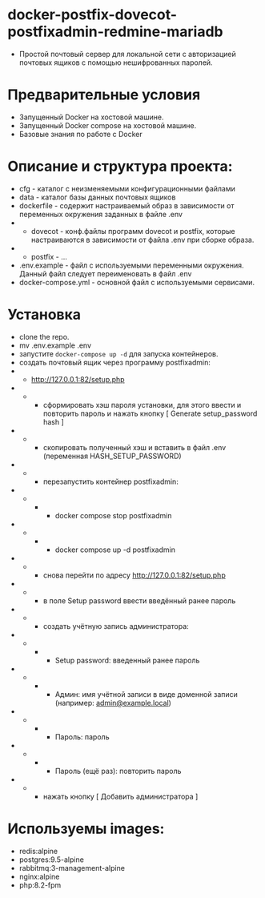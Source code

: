# docker-postfix-dovecot-postfixadmin-redmine-mariadb
+ Простой почтовый сервер для локальной сети с авторизацией почтовых ящиков с помощью нешифрованных паролей.

# Предварительные условия
* Запущенный Docker на хостовой машине.
* Запущенный Docker compose на хостовой машине.
* Базовые знания по работе с Docker 

# Описание и структура проекта:
* cfg - каталог с неизменяемыми конфигурационными файлами
* data - каталог базы данных почтовых ящиков
* dockerfile - содержит настраиваемый образ в зависимости от переменных окружения заданных в файле .env
*  - dovecot - конф.файлы программ dovecot и postfix, которые настраиваются в зависимости от файла .env при сборке образа.
*  - postfix - ...
* .env.example - файл с используемыми переменными окружения. Данный файл следует переименовать в файл .env
* docker-compose.yml - основной файл с используемыми сервисами.

# Установка
+ clone the repo.
+ mv .env.example .env
+ запустите `docker-compose up -d` для запуска контейнеров.
+ создать почтовый ящик через программу postfixadmin:
+ - http://127.0.0.1:82/setup.php
+ - - сформировать хэш пароля установки, для этого ввести и повторить пароль и нажать кнопку [ Generate setup_password hash ]
+ - - скопировать полученный хэш и вставить в файл .env (переменная HASH_SETUP_PASSWORD)
+ - - перезапустить контейнер postfixadmin:
+ - - - docker compose stop postfixadmin
+ - - - docker compose up -d postfixadmin
+ - - снова перейти по адресу http://127.0.0.1:82/setup.php
+ - - в поле Setup password ввести введённый ранее пароль
+ - - создать учётную запись администратора:
+ - - - Setup password: введенный ранее пароль
+ - - - Админ: имя учётной записи в виде доменной записи (например: admin@example.local)
+ - - - Пароль: пароль
+ - - - Пароль (ещё раз): повторить пароль
+ - - нажать кнопку [ Добавить администратора ]

# Используемы images:
+ redis:alpine
+ postgres:9.5-alpine
+ rabbitmq:3-management-alpine
+ nginx:alpine
+ php:8.2-fpm



